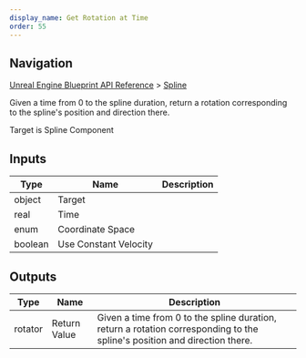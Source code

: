 ```yaml
---
display_name: Get Rotation at Time
order: 55
---
```

## Navigation

[Unreal Engine Blueprint API Reference](https://dev.epicgames.com/documentation/en-us/unreal-engine/BlueprintAPI) > [Spline](https://dev.epicgames.com/documentation/en-us/unreal-engine/BlueprintAPI/Spline)

Given a time from 0 to the spline duration, return a rotation corresponding to the spline's position and direction there.

Target is Spline Component

## Inputs

| Type | Name | Description |
| --- | --- | --- |
| object | Target |  |
| real | Time |  |
| enum | Coordinate Space |  |
| boolean | Use Constant Velocity |  |

## Outputs

| Type | Name | Description |
| --- | --- | --- |
| rotator | Return Value | Given a time from 0 to the spline duration, return a rotation corresponding to the spline's position and direction there. |
